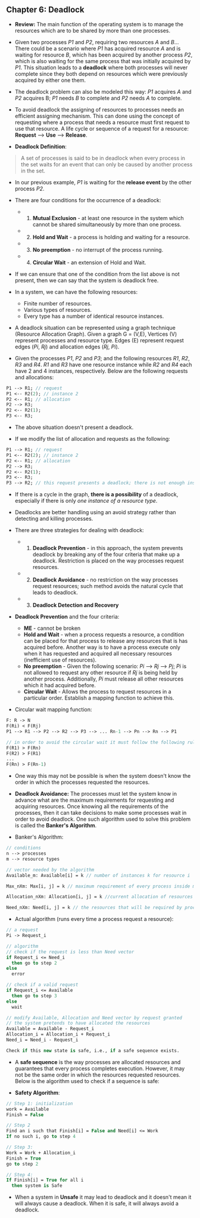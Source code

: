 ## Chapter 6: Deadlock

- __Review:__ The main function of the operating system is to manage the resources which are to be shared by more than one processes. 

- Given two processes _P1_ and _P2_, requiring two resources _A_ and _B_... There could be a scenario where _P1_ has acquired resource _A_ and is waiting for resource _B_, which has been acquired by another process _P2_, which is also waiting for the same process that was initially acquired by _P1_. This situation leads to a __deadlock__ where both processes will never complete since they both depend on resources which were previously acquired by either one them. 

- The deadlock problem can also be modeled this way: _P1_ acquires _A_ and _P2_ acquires B; _P1_ needs _B_ to complete and _P2_ needs _A_ to complete. 

- To avoid deadlock the assigning of resources to processes needs an efficient assigning mechanism. This can done using the concept of requesting where a process that needs a resource must first request to use that resource. A life cycle or sequence of a request for a resource: __Request__ --> __Use__ --> __Release__.

- __Deadlock Definition__:
> A set of processes is said to be in deadlock when every process in the set waits for an event that can only be caused by another process in the set.

- In our previous example, _P1_ is waiting for the __release event__ by the other process _P2_.

- There are four conditions for the occurrence of a deadlock:
    - 1. __Mutual Exclusion__ - at least one resource in the system which cannot be shared simultaneously by more than one process.
    - 2. __Hold and Wait__ - a process is holding and waiting for a resource.
    - 3. __No preemption__ - no interrupt of the process running.
    - 4. __Circular Wait__ - an extension of Hold and Wait. 

- If we can ensure that one of the condition from the list above is not present, then we can say that the system is deadlock free. 

- In a system, we can have the following resources:
    + Finite number of resources.
    + Various types of resources.
    + Every type has a number of identical resource instances.

- A deadlock situation can be represented using a graph technique (Resource Allocation Graph). Given a graph G = (V,E), Vertices (V) represent processes and resource type. Edges (E) represent request edges (_Pi_, _Rj_) and allocation edges (_Rj_, _Pi_). 

- Given the processes _P1_, _P2_ and _P3_; and the following resources _R1_, _R2_, _R3_ and _R4_. _R1_ and _R3_ have one resource instance while _R2_ and _R4_ each have 2 and 4 instances, respectively. Below are the following requests and allocations:

```Pascal
P1 --> R1; // request
P1 <-- R2(2); // instance 2
P2 <-- R1; // allocation
P2 --> R3;
P2 <-- R2(1);
P3 <-- R3;
```

- The above situation doesn't present a deadlock.

- If we modify the list of allocation and requests as the following:

```Pascal
P1 --> R1; // request
P1 <-- R2(2); // instance 2
P2 <-- R1; // allocation
P2 --> R3;
P2 <-- R2(1);
P3 <-- R3;
P3 --> R2; // this request presents a deadlock; there is not enough instances in R2
```

- If there is a cycle in the graph, __there is a possibility__ of a deadlock, especially if there is only _one instance of a resource type_. 

- Deadlocks are better handling using an avoid strategy rather than detecting and killing processes. 

- There are three strategies for dealing with deadlock:
  + 1. __Deadlock Prevention__ - in this approach, the system prevents deadlock by breaking any of the four criteria that make up a deadlock. Restriction is placed on the way processes request resources. 
  + 2. __Deadlock Avoidance__ - no restriction on the way processes request resources; such method avoids the natural cycle that leads to deadlock. 
  + 3. __Deadlock Detection and Recovery__


- __Deadlock Prevention__ and the four criteria:
  + __ME__ - cannot be broken 
  + __Hold and Wait__ - when a process requests a resource, a condition can be placed for that process to release any resources that is has acquired before. Another way is to have a process execute only when it has requested and acquired all necessary resources (inefficient use of resources). 
  + __No preemption__ - Given the following scenario: _Pi_ --> _Rj_ --> _Pj_; _Pi_ is not allowed to request any other resource if _Rj_ is being held by another process. Additionally, _Pi_ must release all other resources which it had acquired before. 
  + __Circular Wait__ - Allows the process to request resources in a particular order. Establish a mapping function to achieve this. 

- Circular wait mapping function:

```Pascal
F: R -> N
F(Ri) < F(Rj)
P1 --> R1 --> P2 --> R2 --> P3 --> ... Rn-1 --> Pn --> Rn --> P1

// in order to avoid the circular wait it must follow the following rules
F(R1) > F(Rn)
F(R2) > F(R1)
...
F(Rn) > F(Rn-1)
```

- One way this may not be possible is when the system doesn't know the order in which the processes requested the resources. 

- __Deadlock Avoidance:__ The processes must let the system know in advance what are the maximum requirements for requesting and acquiring resources. Once knowing all the requirements of the processes, then it can take decisions to make some processes wait in order to avoid deadlock. One such algorithm used to solve this problem is called the __Banker's Algorithm__.

- Banker's Algorithm:

```Pascal
// conditions
n --> processes
m --> resource types

// vector needed by the algorithm
Available_m: Available[i] = k // number of instances k for resource i

Max_nXm: Max[i, j] = k // maximum requirement of every process inside matrix; every row vector represents the resource requirement of the i_th process

Allocation_nXm: Allocation[i, j] = k //current allocation of resources to processes.

Need_nXm: Need[i, j] = k // the resources that will be required by process. Calculate using difference between Max and Allocation.
```

- Actual algorithm (runs every time a process request a resource):

```Pascal
// a request
Pi -> Request_i

// algorithm
// check if the request is less than Need vector
if Request_i <= Need_i   
  then go to step 2
else
  error

// check if a valid request 
if Request_i <= Available
  then go to step 3
else
  wait

// modify Available, Allocation and Need vector by request granted
// the system pretends to have allocated the resources
Available = Available - Request_i
Allocation_i = Allocation_i + Request_i
Need_i = Need_i - Request_i

Check if this new state is safe, i.e., if a safe sequence exists.
```

- A __safe sequence__ is the way processes are allocated resources and guarantees that every process completes execution. However, it may not be the same order in which the resources requested resources. Below is the algorithm used to check if a sequence is safe:

- __Safety Algorithm__:

```Pascal
// Step 1: initialization
work = Available
Finish = False

// Step 2
Find an i such that Finish[i] = False and Need[i] <= Work
If no such i, go to step 4

// Step 3:
Work = Work + Allocation_i
Finish = True
go to step 2 

// Step 4: 
If Finish[i] = True for all i
  then system is Safe
```

- When a system in __Unsafe__ it may lead to deadlock and it doesn't mean it will always cause a deadlock. When it is safe, it will always avoid a deadlock.